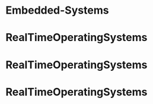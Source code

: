 # Embedded-Systems
# RealTimeOperatingSystems
# RealTimeOperatingSystems
# RealTimeOperatingSystems
